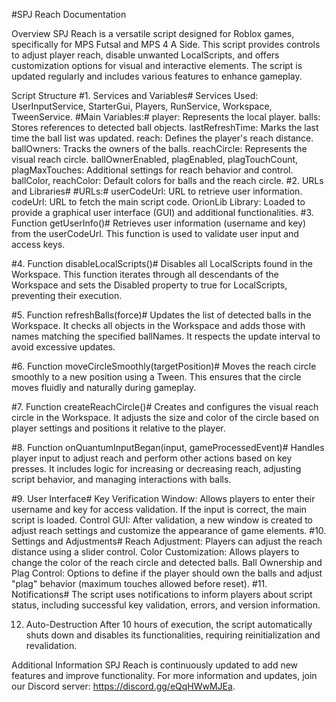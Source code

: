 #SPJ Reach Documentation



Overview
SPJ Reach is a versatile script designed for Roblox games, specifically for MPS Futsal and MPS 4 A Side. This script provides controls to adjust player reach, disable unwanted LocalScripts, and offers customization options for visual and interactive elements. The script is updated regularly and includes various features to enhance gameplay.

Script Structure
#1. Services and Variables#
Services Used: UserInputService, StarterGui, Players, RunService, Workspace, TweenService.
#Main Variables:#
player: Represents the local player.
balls: Stores references to detected ball objects.
lastRefreshTime: Marks the last time the ball list was updated.
reach: Defines the player's reach distance.
ballOwners: Tracks the owners of the balls.
reachCircle: Represents the visual reach circle.
ballOwnerEnabled, plagEnabled, plagTouchCount, plagMaxTouches: Additional settings for reach behavior and control.
ballColor, reachColor: Default colors for balls and the reach circle.
#2. URLs and Libraries#
#URLs:#
userCodeUrl: URL to retrieve user information.
codeUrl: URL to fetch the main script code.
OrionLib Library: Loaded to provide a graphical user interface (GUI) and additional functionalities.
#3. Function getUserInfo()#
Retrieves user information (username and key) from the userCodeUrl. This function is used to validate user input and access keys.

#4. Function disableLocalScripts()#
Disables all LocalScripts found in the Workspace. This function iterates through all descendants of the Workspace and sets the Disabled property to true for LocalScripts, preventing their execution.

#5. Function refreshBalls(force)#
Updates the list of detected balls in the Workspace. It checks all objects in the Workspace and adds those with names matching the specified ballNames. It respects the update interval to avoid excessive updates.

#6. Function moveCircleSmoothly(targetPosition)#
Moves the reach circle smoothly to a new position using a Tween. This ensures that the circle moves fluidly and naturally during gameplay.

#7. Function createReachCircle()#
Creates and configures the visual reach circle in the Workspace. It adjusts the size and color of the circle based on player settings and positions it relative to the player.

#8. Function onQuantumInputBegan(input, gameProcessedEvent)#
Handles player input to adjust reach and perform other actions based on key presses. It includes logic for increasing or decreasing reach, adjusting script behavior, and managing interactions with balls.

#9. User Interface#
Key Verification Window: Allows players to enter their username and key for access validation. If the input is correct, the main script is loaded.
Control GUI: After validation, a new window is created to adjust reach settings and customize the appearance of game elements.
#10. Settings and Adjustments#
Reach Adjustment: Players can adjust the reach distance using a slider control.
Color Customization: Allows players to change the color of the reach circle and detected balls.
Ball Ownership and Plag Control: Options to define if the player should own the balls and adjust "plag" behavior (maximum touches allowed before reset).
#11. Notifications#
The script uses notifications to inform players about script status, including successful key validation, errors, and version information.

12. Auto-Destruction
After 10 hours of execution, the script automatically shuts down and disables its functionalities, requiring reinitialization and revalidation.

Additional Information
SPJ Reach is continuously updated to add new features and improve functionality. For more information and updates, join our Discord server: https://discord.gg/eQqHWwMJEa.
